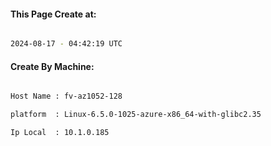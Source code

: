 
   
#### This Page Create at:

```bash

2024-08-17 - 04:42:19 UTC

```

#### Create By Machine:

```bash

Host Name : fv-az1052-128

platform  : Linux-6.5.0-1025-azure-x86_64-with-glibc2.35

Ip Local  : 10.1.0.185

```

